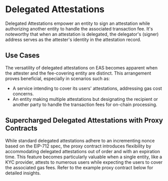 # Delegated Attestations

Delegated Attestations empower an entity to sign an attestation while authorizing another entity to handle the associated transaction fee. It's noteworthy that when an attestation is delegated, the delegator's (signer) address serves as the attester's identity in the attestation record.

## Use Cases

The versatility of delegated attestations on EAS becomes apparent when the attester and the fee-covering entity are distinct. This arrangement proves beneficial, especially in scenarios such as:

- A service intending to cover its users' attestations, addressing gas cost concerns.
- An entity making multiple attestations but designating the recipient or another party to handle the transaction fees for on-chain processing.

## Supercharged Delegated Attestations with Proxy Contracts

While standard delegated attestations adhere to an incrementing nonce based on the EIP-712 spec, the proxy contract introduces flexibility by accommodating delegated attestations out of order and with an expiration time. This feature becomes particularly valuable when a single entity, like a KYC provider, attests to numerous users while expecting the users to cover the associated gas fees. Refer to the example proxy contract below for detailed insights.
